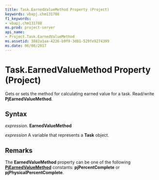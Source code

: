 ```yaml
---
title: Task.EarnedValueMethod Property (Project)
keywords: vbapj.chm131788
f1_keywords:
- vbapj.chm131788
ms.prod: project-server
api_name:
- Project.Task.EarnedValueMethod
ms.assetid: 3882a1aa-4226-b9f9-3d01-529fe9274399
ms.date: 06/08/2017
---
```



# Task.EarnedValueMethod Property (Project)

Gets or sets the method for calculating earned value for a task. Read/write  **PjEarnedValueMethod**.


## Syntax

 _expression_. **EarnedValueMethod**

 _expression_ A variable that represents a **Task** object.


## Remarks

The  **EarnedValueMethod** property can be one of the following **[PjEarnedValueMethod](Project.PjEarnedValueMethod.md)** constants: **pjPercentComplete** or **pjPhysicalPercentComplete**.


